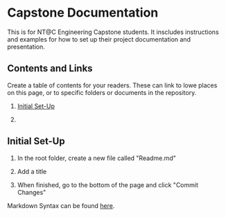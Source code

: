 # Capstone Documentation

This is for NT@C Engineering Capstone students.  It inscludes instructions and examples for how to set up their project documentation and presentation.

## Contents and Links

Create a table of contents for your readers.  These can link to lowe places on this page, or to specific folders or documents in the repository.

1. [Initial Set-Up](https://github.com/rhunter-NTatC/Capstone_Documentation_Sample#initial-set-up)

1. []() 

## Initial Set-Up

1. In the root folder, create a new file called "Readme.md"

1. Add a title

1. When finished, go to the bottom of the page and click "Commit Changes"

Markdown Syntax can be found [here](https://www.markdownguide.org/basic-syntax/).
